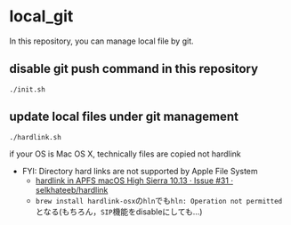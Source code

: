 # local_git

In this repository, you can manage local file by git.

## disable git push command in this repository
```
./init.sh
```

## update local files under git management
```
./hardlink.sh
```

if your OS is Mac OS X, technically files are copied not hardlink

* FYI: Directory hard links are not supported by Apple File System
  * [hardlink in APFS macOS High Sierra 10\.13 · Issue \#31 · selkhateeb/hardlink]( https://github.com/selkhateeb/hardlink/issues/31#issuecomment-332993819 )
  * `brew install hardlink-osx`の`hln`でも`hln: Operation not permitted`となる(もちろん，`SIP`機能をdisableにしても...)
